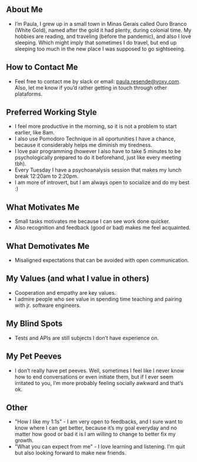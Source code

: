 
## About Me

* I’m Paula, I grew up in a small town in Minas Gerais called Ouro Branco (White Gold), named after the gold it had plenty, during colonial time. My hobbies are reading, and traveling (before the pandemic), and also I love sleeping. Which might imply that sometimes I do travel, but end up sleeping too much in the new place I was supposed to go sightseeing.

## How to Contact Me

* Feel free to contact me by slack or email: paula.resende@voxy.com. Also, let me know if you’d rather getting in touch through other plataforms.


## Preferred Working Style

* I feel more productive in the morning, so it is not a problem to start earlier, like 8am. 
* I also use Pomodoro Technique in all oportunities I have a chance, because it considerably helps me diminish my tiredness. 
* I love pair programming (however I also have to take 5 minutes to be psychologically prepared to do it beforehand, just like every meeting tbh).
* Every Tuesday I have a psychoanalysis session that makes my lunch break 12:20am to 2:20pm.
* I am more of introvert, but I am always open to socialize and do my best :)

## What Motivates Me

* Small tasks motivates me because I can see work done quicker.
* Also recognition and feedback (good or bad) makes me feel acquainted.

## What Demotivates Me

* Misaligned expectations that can be avoided with open communication. 

## My Values (and what I value in others)

* Cooperation and empathy are key values.
* I admire people who see value in spending time teaching and pairing with jr. software engineers.

## My Blind Spots
* Tests and APIs are still subjects I don’t have experience on.


## My Pet Peeves
* I don’t really have pet peeves. Well, sometimes I feel like I never know how to end conversations or even initiate them, but if I ever seem irritated to you, I’m more probably feeling socially awkward and that’s ok. 

## Other

* "How I like my 1:1s" - I am very open to feedbacks, and I sure want to know where I can get better, because it’s my goal everyday and no matter how good or bad it is I am willing to change to better fix my growth. 
* "What you can expect from me" - I love learning and listening. I’m quit but also looking forward to make new friends.
